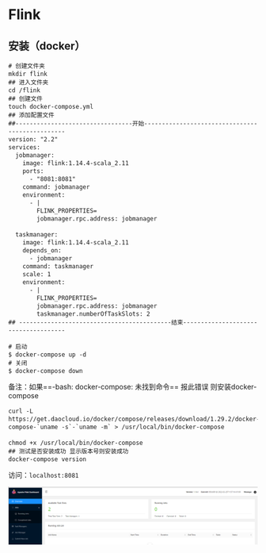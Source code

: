 # Flink 

## 安装（docker）

```sell
# 创建文件夹
mkdir flink
## 进入文件夹 
cd /flink
## 创建文件
touch docker-compose.yml
## 添加配置文件
##---------------------------------开始------------------------------------------------
version: "2.2"
services:
  jobmanager:
    image: flink:1.14.4-scala_2.11
    ports:
      - "8081:8081"
    command: jobmanager
    environment:
      - |
        FLINK_PROPERTIES=
        jobmanager.rpc.address: jobmanager        

  taskmanager:
    image: flink:1.14.4-scala_2.11
    depends_on:
      - jobmanager
    command: taskmanager
    scale: 1
    environment:
      - |
        FLINK_PROPERTIES=
        jobmanager.rpc.address: jobmanager
        taskmanager.numberOfTaskSlots: 2        
## -------------------------------------------结束-------------------------------------

# 启动
$ docker-compose up -d
# 关闭
$ docker-compose down
```

备注：如果==-bash: docker-compose: 未找到命令== 报此错误 则安装docker-compose

```
curl -L https://get.daocloud.io/docker/compose/releases/download/1.29.2/docker-compose-`uname -s`-`uname -m` > /usr/local/bin/docker-compose

chmod +x /usr/local/bin/docker-compose
## 测试是否安装成功 显示版本号则安装成功
docker-compose version
```



访问：`localhost:8081`

![image-20220810111113070](flink.assets/image-20220810111113070-16601010756281.png)